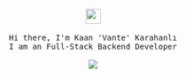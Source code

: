 <p align="center">
  <img src="https://user-images.githubusercontent.com/5679180/79618120-0daffb80-80be-11ea-819e-d2b0fa904d07.gif" width="27px">
 <br><br>
  <samp>
    Hi there, I'm Kaan 'Vante' Karahanlı <br>
    I am an Full-Stack Backend Developer <br>
    <br><img src="https://count.getloli.com/get/@:vante-dev?theme=asoul">
  </samp>
</p>
